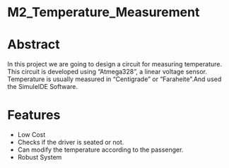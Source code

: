 # M2_Temperature_Measurement

# Abstract

In this project we are going to design a circuit for measuring temperature. This circuit is developed using “Atmega328”, a linear voltage sensor. Temperature is usually measured in “Centigrade” or “Faraheite”.And used the SimuleIDE Software.

# Features
- Low Cost 
- Checks if the driver is seated or not.
- Can modify the temperature according to the passenger.
- Robust System
